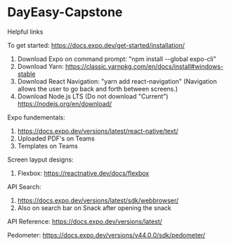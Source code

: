 # DayEasy-Capstone

Helpful links

To get started:
https://docs.expo.dev/get-started/installation/

1. Download Expo on command prompt:
"npm install --global expo-cli"
2. Download Yarn:
https://classic.yarnpkg.com/en/docs/install#windows-stable
3. Download React Navigation:
"yarn add react-navigation"
(Navigation allows the user to go back and forth between screens.)
4. Download Node.js LTS (Do not download "Current")
https://nodejs.org/en/download/


Expo fundementals:
1. https://docs.expo.dev/versions/latest/react-native/text/
2. Uploaded PDF's on Teams
3. Templates on Teams

Screen layput designs:
1. Flexbox: https://reactnative.dev/docs/flexbox

API Search:
1. https://docs.expo.dev/versions/latest/sdk/webbrowser/
2. Also on search bar on Snack after opening the snack


API Reference:
https://docs.expo.dev/versions/latest/


Pedometer:
https://docs.expo.dev/versions/v44.0.0/sdk/pedometer/
